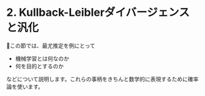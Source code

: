 # 2. Kullback-Leiblerダイバージェンスと汎化
この節では、最尤推定を例にとって
- 機械学習とは何なのか
- 何を目的とするのか

などについて説明します。これらの事柄をきちんと数学的に表現するために確率論を使います。